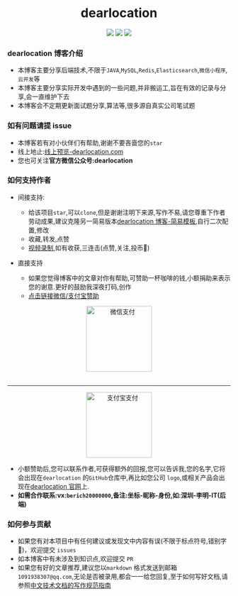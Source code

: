 <div align="center">

# dearlocation

<!-- ![tI00h0.jpg](https://t1.picb.cc/uploads/2020/06/11/tI00h0.jpg) -->

<p align="center">

![](https://img.shields.io/badge/%E6%8E%98%E9%87%91-10K-brightgreen)
![](https://img.shields.io/badge/stars-20K-brightgreen)
![](https://img.shields.io/badge/segmentFault-15K-brightgreen)

</p>
</div>

### dearlocation 博客介绍

- 本博客主要分享后端技术,不限于`JAVA`,`MySQL`,`Redis`,`Elasticsearch`,`微信小程序`,`云开发`等
- 本博客主要分享实际开发中遇到的一些问题,并非搬运工,旨在有效的记录与分享,会一直维护下去
- 本博客会不定期更新面试题分享,算法等,很多源自真实公司笔试题

### 如有问题请提 issue

- 本博客若有对小伙伴们有帮助,谢谢不要吝啬您的`star`
- 线上地止:[线上预览-dearlocation.com](https://dearlocation.com/)
- 您也可关注**官方微信公众号:dearlocation**
  <div align="center">
  <!--<img src="https://t1.picb.cc/uploads/2020/06/11/tIpk0j.jpg" width="148" height="148" alt="dearlocation公众号" border="0">-->
  </div>

### 如何支持作者

- 间接支持:
  - 给该项目`star`,可以`clone`,但是谢谢注明下来源,写作不易,请您尊重下作者劳动成果,建议克隆另一简易版本[dearlocation 博客-简易模板](https://github.com/itclanCode/vuepress-build-blog-demo),自行二次配置,修改
  - 收藏,转发,点赞
  - [视频录制](https://space.bilibili.com/267957620),如有收获,三连击(点赞,关注,投币:whale:)
- 直接支持

  - 如果您觉得博客中的文章对你有帮助,可赞助一杯咖啡的钱,小额捐助来表示您的谢意.更好的鼓励我深夜打码,创作

  * [点击链接微信/支付宝赞助](https://www.zhi12.cn/paycenter/reward/widget?entity=user&id=72958)

<div align="center">
    <img src="https://www.yangchunjian.com/docbook/imgs/wechat.png" width="148" height="148" alt="微信支付" border="0">
    <br /><br />
    <hr />
    <img src="https://www.yangchunjian.com/docbook/imgs/zfb.gif" width="148" height="148" alt="支付宝支付" border="0">
</div>

- 小额赞助后,您可以联系作者,可获得额外的回报,您可以告诉我,您的名字,它将会出现在`dearlocation` 的`GitHub`仓库中,再比如您公司 `logo`,或相关产品会出现在[dearlocation 官网](https://dearlocation.com)上.
- **如需合作联系:vx:`berich20000000`,备注:坐标-昵称-身份,如:深圳-李明-IT(后端)**

### 如何参与贡献

- 如果您有对本项目中有任何建议或发现文中内容有误(不限于标点符号,错别字:shirt:)，欢迎提交 `issues` 
- 如本博客中有未涉及到知识点,欢迎提交 `PR`
- 如果您有好的文章推荐,建议您以`markdown` 格式发送到邮箱`1091938307@qq.com`,无论是否被录用,都会一一给您回复,至于如何写好文档,请参照[中文技术文档的写作规范指南](https://github.com/ruanyf/document-style-guide)
